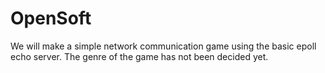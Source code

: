# OpenSoft


We will make a simple network communication game using the basic epoll echo server. The genre of the game has not been decided yet.

